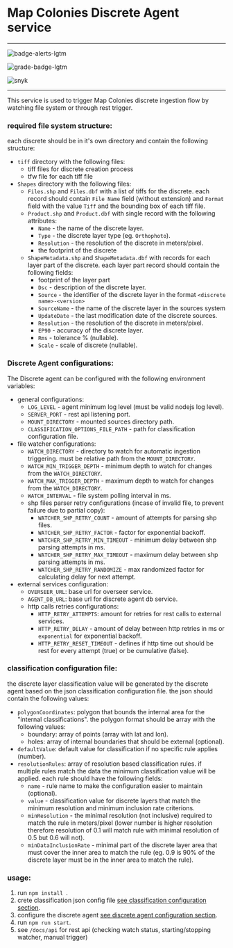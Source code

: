 # Map Colonies Discrete Agent service
----------------------------------

![badge-alerts-lgtm](https://img.shields.io/lgtm/alerts/github/MapColonies/discrete-agent?style=for-the-badge)

![grade-badge-lgtm](https://img.shields.io/lgtm/grade/javascript/github/MapColonies/discrete-agent?style=for-the-badge)

![snyk](https://img.shields.io/snyk/vulnerabilities/github/MapColonies/discrete-agent?style=for-the-badge)

----------------------------------

This service is used to trigger Map Colonies discrete ingestion flow by watching file system or through rest trigger.

### required file system structure:
each discrete should be in it's own directory and contain the following structure:
- `tiff` directory with the following files:
  - tiff files for discrete creation process
  - tfw file for each tiff file
- `Shapes` directory with the following files:
  - `Files.shp` and `Files.dbf` with a list of tiffs for the discrete. each record should contain `File Name` field (without extension) and `Format` field with the value `Tiff` and the bounding box of each tiff file.
  - `Product.shp` and `Product.dbf` with single record with the following attributes:
    - `Name` - the name of the discrete layer.
    - `Type` - the discrete layer type (eg. `Orthophoto`).
    - `Resolution` - the resolution of the discrete in meters/pixel.
    - the footprint of the discrete
  - `ShapeMetadata.shp` and `ShapeMetadata.dbf` with records for each layer part of the discrete. each layer part record should contain the following fields:
    - footprint of the layer part
    - `Dsc` - description of the discrete layer.
    - `Source` - the identifier of the discrete layer in the format `<discrete name>-<version>`
    - `SourceName` - the name of the discrete layer in the sources system
    - `UpdateDate` - the last modification date of the discrete sources.
    - `Resolution` - the resolution of the discrete in meters/pixel.
    - `EP90` - accuracy of the discrete layer.
    - `Rms` - tolerance % (nullable).
    - `Scale` - scale of discrete (nullable).

### Discrete Agent configurations:
 The Discrete agent can be configured with the following environment variables:
 - general configurations:
   - `LOG_LEVEL` - agent minimum log level (must be valid nodejs log level).
   - `SERVER_PORT` - rest api listening port.
   - `MOUNT_DIRECTORY` - mounted sources directory path.
   - `CLASSIFICATION_OPTIONS_FILE_PATH` - path for classification configuration file.
 - file watcher configurations:
   - `WATCH_DIRECTORY` - directory to watch for automatic ingestion triggering. must be relative path from the `MOUNT_DIRECTORY`.
   - `WATCH_MIN_TRIGGER_DEPTH` - minimum depth to watch for changes from the `WATCH_DIRECTORY`.
   - `WATCH_MAX_TRIGGER_DEPTH` - maximum depth to watch for changes from the `WATCH_DIRECTORY`.
   - `WATCH_INTERVAL` - file system polling interval in ms.
   - shp files parser retry configurations (incase of invalid file, to prevent failure due to partial copy):
     - `WATCHER_SHP_RETRY_COUNT` - amount of attempts for parsing shp files.
     - `WATCHER_SHP_RETRY_FACTOR` - factor for exponential backoff.
     - `WATCHER_SHP_RETRY_MIN_TIMEOUT` - minimum delay between shp parsing attempts in ms.
     - `WATCHER_SHP_RETRY_MAX_TIMEOUT` - maximum delay between shp parsing attempts in ms.
     - `WATCHER_SHP_RETRY_RANDOMIZE` - max randomized factor for calculating delay for next attempt.
 - external services configuration:
   - `OVERSEER_URL`: base url for overseer service.
   - `AGENT_DB_URL`: base url for discrete agent db service.
   - http calls retries configurations:
     - `HTTP_RETRY_ATTEMPTS`: amount for retries for rest calls to external services.
     - `HTTP_RETRY_DELAY` - amount of delay between http retries in ms or `exponential` for exponential backoff.
     - `HTTP_RETRY_RESET_TIMEOUT` - defines if http time out should be rest for every attempt (true) or be cumulative (false).

### classification configuration file:
the discrete layer classification value will be generated by the discrete agent based on the json classification configuration file.
the json should contain the following values:
- `polygonCoordinates`: polygon that bounds the internal area for the "internal classifications". the polygon format should be array with the following values:
  - boundary: array of points (array with lat and lon).
  - holes: array of internal boundaries that should be external (optional).
- `defaultValue`: default value for classification if no specific rule applies (number).
- `resolutionRules`: array of resolution based classification rules. if multiple rules match the data the minimum classification value will be applied. each rule should have the following fields:
  - `name` - rule name to make the configuration easier to maintain (optional).
  - `value` - classification value for discrete layers that match the minimum resolution and minimum inclusion rate criterions.
  - `minResolution` - the minimal resolution (not inclusive) required to match the rule in meters/pixel (lower number is higher resolution therefore resolution of 0.1 will match rule with minimal resolution of 0.5 but 0.6 will not).
  - `minDataInclusionRate` - minimal part of the discrete layer area that must cover the inner area to match the rule (eg. 0.9 is 90% of the discrete layer must be in the inner area to match the rule).

### usage:
1. run `npm install `.
1. crete classification json config file [see classification configuration section](#classification-configuration-file).
1. configure the discrete agent [see discrete agent configuration section](#discrete-agent-configurations).
1. run `npm run start`.
1. see `/docs/api` for rest api (checking watch status, starting/stopping watcher, manual trigger) 

